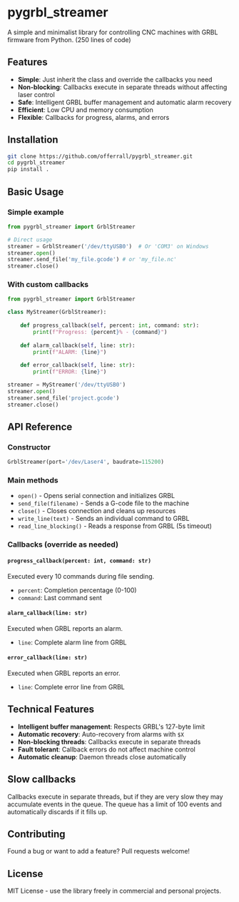 # pygrbl_streamer

A simple and minimalist library for controlling CNC machines with GRBL firmware from Python. (250 lines of code)

## Features

- **Simple**: Just inherit the class and override the callbacks you need
- **Non-blocking**: Callbacks execute in separate threads without affecting laser control
- **Safe**: Intelligent GRBL buffer management and automatic alarm recovery
- **Efficient**: Low CPU and memory consumption
- **Flexible**: Callbacks for progress, alarms, and errors

## Installation

```bash
git clone https://github.com/offerrall/pygrbl_streamer.git
cd pygrbl_streamer
pip install .
```

## Basic Usage

### Simple example
```python
from pygrbl_streamer import GrblStreamer

# Direct usage
streamer = GrblStreamer('/dev/ttyUSB0')  # Or 'COM3' on Windows
streamer.open()
streamer.send_file('my_file.gcode') # or 'my_file.nc'
streamer.close()
```

### With custom callbacks
```python
from pygrbl_streamer import GrblStreamer

class MyStreamer(GrblStreamer):
    
    def progress_callback(self, percent: int, command: str):
        print(f"Progress: {percent}% - {command}")
    
    def alarm_callback(self, line: str):
        print(f"ALARM: {line}")
    
    def error_callback(self, line: str):
        print(f"ERROR: {line}")

streamer = MyStreamer('/dev/ttyUSB0')
streamer.open()
streamer.send_file('project.gcode')
streamer.close()
```

## API Reference

### Constructor
```python
GrblStreamer(port='/dev/Laser4', baudrate=115200)
```

### Main methods
- `open()` - Opens serial connection and initializes GRBL
- `send_file(filename)` - Sends a G-code file to the machine
- `close()` - Closes connection and cleans up resources
- `write_line(text)` - Sends an individual command to GRBL
- `read_line_blocking()` - Reads a response from GRBL (5s timeout)

### Callbacks (override as needed)

#### `progress_callback(percent: int, command: str)`
Executed every 10 commands during file sending.
- `percent`: Completion percentage (0-100)
- `command`: Last command sent

#### `alarm_callback(line: str)`
Executed when GRBL reports an alarm.
- `line`: Complete alarm line from GRBL

#### `error_callback(line: str)`
Executed when GRBL reports an error.
- `line`: Complete error line from GRBL

## Technical Features

- **Intelligent buffer management**: Respects GRBL's 127-byte limit
- **Automatic recovery**: Auto-recovery from alarms with `$X`
- **Non-blocking threads**: Callbacks execute in separate threads
- **Fault tolerant**: Callback errors do not affect machine control
- **Automatic cleanup**: Daemon threads close automatically

## Slow callbacks
Callbacks execute in separate threads, but if they are very slow they may accumulate events in the queue. The queue has a limit of 100 events and automatically discards if it fills up.

## Contributing

Found a bug or want to add a feature? Pull requests welcome!

## License

MIT License - use the library freely in commercial and personal projects.